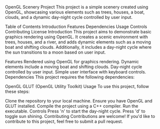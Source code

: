 OpenGL Scenery Project
This project is a simple scenery created using OpenGL, showcasing various elements such as trees, houses, a boat, clouds, and a dynamic day-night cycle controlled by user input.

Table of Contents
Introduction
Features
Dependencies
Usage
Controls
Contributing
License
Introduction
This project aims to demonstrate basic graphics rendering using OpenGL. It creates a scenic environment with trees, houses, and a river, and adds dynamic elements such as a moving boat and shifting clouds. Additionally, it includes a day-night cycle where the sun transitions to a moon based on user input.

Features
Rendered using OpenGL for graphics rendering.
Dynamic elements include a moving boat and shifting clouds.
Day-night cycle controlled by user input.
Simple user interface with keyboard controls.
Dependencies
This project requires the following dependencies:

OpenGL
GLUT (OpenGL Utility Toolkit)
Usage
To use this project, follow these steps:

Clone the repository to your local machine.
Ensure you have OpenGL and GLUT installed.
Compile the project using a C++ compiler.
Run the executable.
Controls
Press 'n' to start the day-night cycle.
Press 'd' to toggle sun shining.
Contributing
Contributions are welcome! If you'd like to contribute to this project, feel free to submit a pull request.
